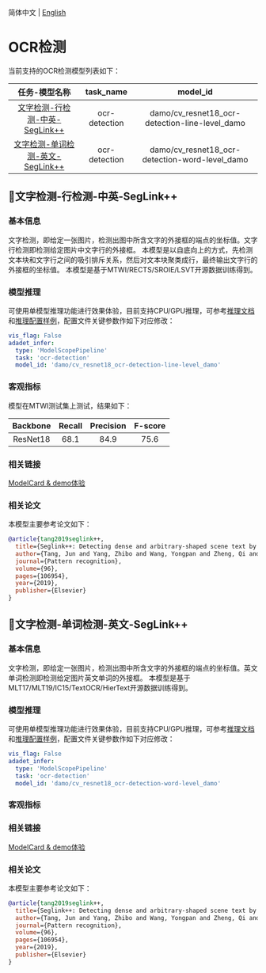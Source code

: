 简体中文 | [English](./ocr_detection_EN.md)
# OCR检测

当前支持的OCR检测模型列表如下：

|任务-模型名称|task_name|model_id|
|:--:|:--:|:--:|
|[文字检测-行检测-中英-SegLink++](#文字检测-行检测-中英-SegLink++)|ocr-detection|damo/cv_resnet18_ocr-detection-line-level_damo|
|[文字检测-单词检测-英文-SegLink++](#文字检测-单词检测-英文-SegLink++)|ocr-detection|damo/cv_resnet18_ocr-detection-word-level_damo|

## 📌文字检测-行检测-中英-SegLink++
### 基本信息
文字检测，即给定一张图片，检测出图中所含文字的外接框的端点的坐标值。文字行检测即检测给定图片中文字行的外接框。
本模型是以自底向上的方式，先检测文本块和文字行之间的吸引排斥关系，然后对文本块聚类成行，最终输出文字行的外接框的坐标值。
本模型是基于MTWI/RECTS/SROIE/LSVT开源数据训练得到。

### 模型推理
可使用单模型推理功能进行效果体验，目前支持CPU/GPU推理，可参考[推理文档](../infer/infer_tutorial.md)和[推理配置样例](../../configs/infer/model_infer.yaml)，配置文件关键参数作如下对应修改：

```yaml
vis_flag: False
adadet_infer:
  type: 'ModelScopePipeline'
  task: 'ocr-detection'
  model_id: 'damo/cv_resnet18_ocr-detection-line-level_damo'
```

### 客观指标
模型在MTWI测试集上测试，结果如下：

| Backbone |  Recall   | Precision |  F-score |
|:--------:|:---------:|:---------:|:--------:|
| ResNet18 |   68.1    |   84.9    |   75.6   |

### 相关链接
[ModelCard & demo体验](https://modelscope.cn/models/damo/cv_resnet18_ocr-detection-line-level_damo/summary)

### 相关论文
本模型主要参考论文如下：
```BibTex
@article{tang2019seglink++,
  title={Seglink++: Detecting dense and arbitrary-shaped scene text by instance-aware component grouping},
  author={Tang, Jun and Yang, Zhibo and Wang, Yongpan and Zheng, Qi and Xu, Yongchao and Bai, Xiang},
  journal={Pattern recognition},
  volume={96},
  pages={106954},
  year={2019},
  publisher={Elsevier}
}
```

## 📌文字检测-单词检测-英文-SegLink++
### 基本信息
文字检测，即给定一张图片，检测出图中所含文字的外接框的端点的坐标值。英文单词检测即检测给定图片英文单词的外接框。
本模型是基于MLT17/MLT19/IC15/TextOCR/HierText开源数据训练得到。

### 模型推理
可使用单模型推理功能进行效果体验，目前支持CPU/GPU推理，可参考[推理文档](../infer/infer_tutorial.md)和[推理配置样例](../../configs/infer/model_infer.yaml)，配置文件关键参数作如下对应修改：

```yaml
vis_flag: False
adadet_infer:
  type: 'ModelScopePipeline'
  task: 'ocr-detection'
  model_id: 'damo/cv_resnet18_ocr-detection-word-level_damo'
```

### 客观指标

### 相关链接
[ModelCard & demo体验](https://modelscope.cn/models/damo/cv_resnet18_ocr-detection-word-level_damo/summary)

### 相关论文
本模型主要参考论文如下：

```BibTeX
@article{tang2019seglink++,
  title={Seglink++: Detecting dense and arbitrary-shaped scene text by instance-aware component grouping},
  author={Tang, Jun and Yang, Zhibo and Wang, Yongpan and Zheng, Qi and Xu, Yongchao and Bai, Xiang},
  journal={Pattern recognition},
  volume={96},
  pages={106954},
  year={2019},
  publisher={Elsevier}
}
```
